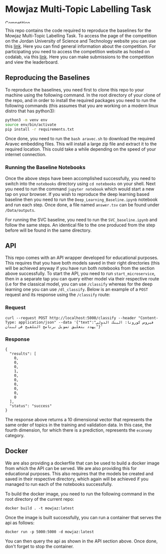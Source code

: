 # Mowjaz Multi-Topic Labelling Task

<img src="images/Mowjaz.jpeg" alt="Competition Official Logo" width="100" height="10" align="center">

This repo contains the code required to reproduce the baselines for the Mowjaz Multi-Topic Labelling Task. To access the page of the competition on the Jordan University of Science and Technology website you can use this [link](https://www.just.edu.jo/icics/icics2021/com/Task%20Description.html). Here you can find general information about the competition. For participating you need to access the competition website as hosted on codalab, via this [link](https://competitions.codalab.org/competitions/29220). Here you can make submissions to the competition and view the leaderboard.

## Reproducing the Baselines
To reproduce the baselines, you need first to clone this repo to your machine using the following command. In the root directory of your clone of the repo, and in order to install the required packages you need to run the following commands (this assumes that you are working on a modern linux distro that has python3):
```bash
python3 -m venv env
source env/bin/activate
pip install -r requirements.txt
```
Once done, you need to run the `bash aravec.sh` to download the required Aravec embedding files. This will install a large zip file and extract it to the required location. This could take a while depending on the speed of your internet connection.

### Running the Baseline Notebooks
Once the above steps have been accomplished successfully, you need to switch into the `notebooks` directory using `cd notebooks` on your shell. Next you need to run the command `jupyter notebook`  which would start a new tap on your browser. If you wish to reproduce the deep learning based baseline then you need to run the `Deep_Learning_Baseline.ipynb` notebook and run each step. Once done, a file named `answer.tsv` can be found under `/Data/outputs`.

For running the SVC baseline, you need to run the `SVC_baseline.ipynb` and follow the same steps. An identical file to the one produced from the step before will be found in the same directory.

## API
This repo comes with an API wrapper developed for educational purposes. This requires that you have both models saved in their right directories (this will be achieved anyway if you have run both notebooks from the section above successfully. To start the API, you need to run `start_microservice`, then in a separate tap you can query either model via their respective route (i.e for the classical model, you can use `/classify` whereas for the deep learning one you can use `/dl_classify`. Below is an example of a `POST` request and its response using the `/classify` route:

### Request
```
curl --request POST http://localhost:5000/classify --header "Content-Type: application/json" --data '{"text":"فيروس كورونا: البنك الدولي يهدد بتعليق تمويل برنامج التلقيح في لبنان"}'
```
### Response
```
{
  "results": [
    0, 
    0, 
    0, 
    1, 
    0, 
    0, 
    0, 
    0, 
    0, 
    0
  ], 
  "status": "success"
}
```
The response above returns a 10 dimensional vector that represents the same order of topics in the training and validation data. In this case, the fourth dimension, for which there is a prediction, represents the `economy` category.

## Docker
We are also providing a dockerfile that can be used to build a docker image from which the API can be served. We are also providing this for educational purposes. This also requires that the models be created and saved in their respective directory, which again will be achieved if you managed to run each of the notebooks successfully.

To build the docker image, you need to run the following command in the root directory of the current repo:
```
docker build . -t mowjaz:latest
```
Once the image is built successfully, you can run a container that serves the api as follows:
```
docker run -p 5000:5000 -d mowjaz:latest
```
You can then query the api as shown in the API section above. Once done, don't forget to stop the container.
